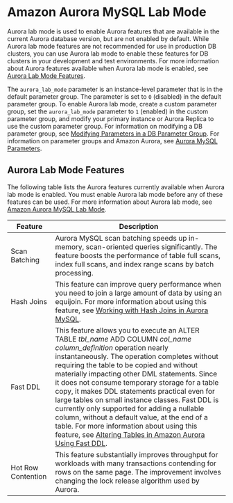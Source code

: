 # Amazon Aurora MySQL Lab Mode<a name="AuroraMySQL.Updates.LabMode"></a>

Aurora lab mode is used to enable Aurora features that are available in the current Aurora database version, but are not enabled by default\. While Aurora lab mode features are not recommended for use in production DB clusters, you can use Aurora lab mode to enable these features for DB clusters in your development and test environments\. For more information about Aurora features available when Aurora lab mode is enabled, see [Aurora Lab Mode Features](#AuroraMySQL.Updates.LabModeFeatures)\.

The `aurora_lab_mode` parameter is an instance\-level parameter that is in the default parameter group\. The parameter is set to `0` \(disabled\) in the default parameter group\. To enable Aurora lab mode, create a custom parameter group, set the `aurora_lab_mode` parameter to `1` \(enabled\) in the custom parameter group, and modify your primary instance or Aurora Replica to use the custom parameter group\. For information on modifying a DB parameter group, see [Modifying Parameters in a DB Parameter Group](USER_WorkingWithParamGroups.md#USER_WorkingWithParamGroups.Modifying)\. For information on parameter groups and Amazon Aurora, see [Aurora MySQL Parameters](AuroraMySQL.Reference.md#AuroraMySQL.Reference.ParameterGroups)\.

## Aurora Lab Mode Features<a name="AuroraMySQL.Updates.LabModeFeatures"></a>

The following table lists the Aurora features currently available when Aurora lab mode is enabled\. You must enable Aurora lab mode before any of these features can be used\. For more information about Aurora lab mode, see [Amazon Aurora MySQL Lab Mode](#AuroraMySQL.Updates.LabMode)\.


| Feature | Description | 
| --- | --- | 
|  Scan Batching  |  Aurora MySQL scan batching speeds up in\-memory, scan\-oriented queries significantly\. The feature boosts the performance of table full scans, index full scans, and index range scans by batch processing\.  | 
|  Hash Joins  |  This feature can improve query performance when you need to join a large amount of data by using an equijoin\. For more information about using this feature, see [Working with Hash Joins in Aurora MySQL](AuroraMySQL.BestPractices.md#Aurora.BestPractices.HashJoin)\.  | 
|  Fast DDL  |  This feature allows you to execute an ALTER TABLE *tbl\_name* ADD COLUMN *col\_name* *column\_definition* operation nearly instantaneously\. The operation completes without requiring the table to be copied and without materially impacting other DML statements\. Since it does not consume temporary storage for a table copy, it makes DDL statements practical even for large tables on small instance classes\. Fast DDL is currently only supported for adding a nullable column, without a default value, at the end of a table\. For more information about using this feature, see [Altering Tables in Amazon Aurora Using Fast DDL](AuroraMySQL.Managing.FastDDL.md)\.  | 
|  Hot Row Contention  |   This feature substantially improves throughput for workloads with many transactions contending for rows on the same page\. The improvement involves changing the lock release algorithm used by Aurora\.   | 